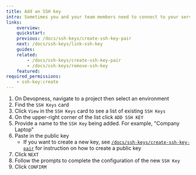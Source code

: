 ```yaml
---
title: Add an SSH key
intro: Sometimes you and your team members need to connect to your servers to run commands from the terminal. Add SSH keys to environment servers to ensure secure server access by only the authorized SSH keys.
links:
    overview:
    quickstart:
    previous: /docs/ssh-keys/create-ssh-key-pair
    next: /docs/ssh-keys/link-ssh-key
    guides:
    related:
        - /docs/ssh-keys/create-ssh-key-pair
        - /docs/ssh-keys/remove-ssh-key
    featured:
required_permissions:
    - ssh-key:create
---
```


1. On Devopness, navigate to a project then select an environment
1. Find the `SSH Keys` card
1. Click `View` in the `SSH Keys` card to see a list of existing `SSH Keys`
1. On the upper-right corner of the list click `ADD SSH KEY`
1. Provide a name to the `SSH Key` being added. For example, "Company Laptop"
1. Paste in the public key
    - If you want to create a new key, see [`/docs/ssh-keys/create-ssh-key-pair`](/docs/ssh-keys/create-ssh-key-pair) for instruction on how to create a public key
1. Click `NEXT`
1. Follow the prompts to complete the configuration of the new `SSH Key`
1. Click `CONFIRM`
